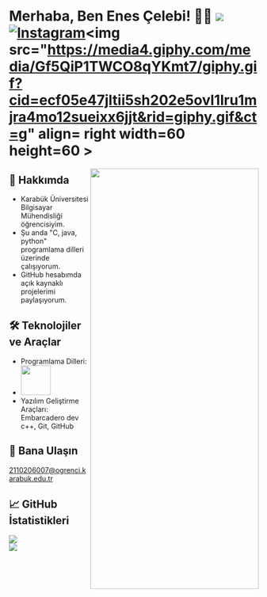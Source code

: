 # Merhaba, Ben Enes Çelebi! 👋🏼  [![](https://visitcount.itsvg.in/api?id=enescelebii&icon=7&color=1)](https://visitcount.itsvg.in)  [![Instagram](https://img.shields.io/badge/Instagram-%23E4405F.svg?logo=Instagram&logoColor=white)](https://instagram.com/enescelebi__)<img src="https://media4.giphy.com/media/Gf5QiP1TWCO8qYKmt7/giphy.gif?cid=ecf05e47jltii5sh202e5ovl1lru1mjra4mo12sueixx6jjt&rid=giphy.gif&ct=g" align= right width=60 height=60 >
<img src="https://media3.giphy.com/media/fmkYSBlJt3XjNF6p9c/giphy.gif?cid=ecf05e47b1vhi2z0w5zhz2btg68h3fbdzugld9fj7ruh1nck&rid=giphy.gif&ct=g" align="right" width="340" height="850">

## 🚀 Hakkımda
- Karabük Üniversitesi Bilgisayar Mühendisliği öğrencisiyim.
- Şu anda "C, java, python" programlama dilleri üzerinde çalışıyorum.
- GitHub hesabımda açık kaynaklı projelerimi paylaşıyorum.


## 🛠️ Teknolojiler ve Araçlar

- Programlama Dilleri: 
- <img src="https://imag.malavida.com/mvimgbig/download-fs/dev-c-5018-0.jpg" width="60" height="60" />
- Yazılım Geliştirme Araçları: Embarcadero dev c++, Git, GitHub
## 📱 Bana Ulaşın

[2110206007@ogrenci.karabuk.edu.tr](mailto:2110206007@ogrenci.karabuk.edu.tr)

## 📈 GitHub İstatistikleri
![](https://github-readme-streak-stats.herokuapp.com/?user=enescelebii&theme=radical&hide_border=false)<br/>
![](https://github-readme-stats.vercel.app/api/top-langs/?username=enescelebii&theme=radical&hide_border=false&include_all_commits=true&count_private=false&layout=compact)
